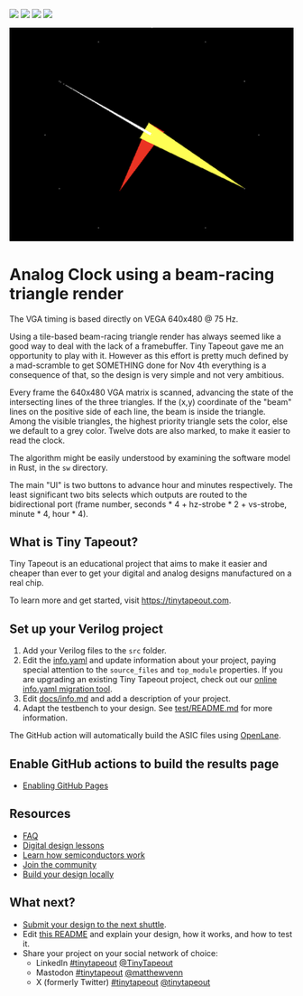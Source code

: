 ![](../../workflows/gds/badge.svg) ![](../../workflows/docs/badge.svg) ![](../../workflows/test/badge.svg) ![](../../workflows/fpga/badge.svg)

![](clock.png)

# Analog Clock using a beam-racing triangle render

The VGA timing is based directly on VEGA 640x480 @ 75 Hz.

Using a tile-based beam-racing triangle render has always seemed like
a good way to deal with the lack of a framebuffer. Tiny Tapeout gave
me an opportunity to play with it.  However as this effort is pretty
much defined by a mad-scramble to get SOMETHING done for Nov 4th
everything is a consequence of that, so the design is very simple and
not very ambitious.

Every frame the 640x480 VGA matrix is scanned, advancing the state of
the intersecting lines of the three triangles.  If the (x,y)
coordinate of the "beam" lines on the positive side of each line, the
beam is inside the triangle.  Among the visible triangles, the highest
priority triangle sets the color, else we default to a grey color.
Twelve dots are also marked, to make it easier to read the clock.

The algorithm might be easily understood by examining the software
model in Rust, in the `sw` directory.

The main "UI" is two buttons to advance hour and minutes respectively.
The least significant two bits selects which outputs are routed to the
bidirectional port (frame number, seconds * 4 + hz-strobe * 2 +
vs-strobe, minute * 4, hour * 4).

## What is Tiny Tapeout?

Tiny Tapeout is an educational project that aims to make it easier and cheaper than ever to get your digital and analog designs manufactured on a real chip.

To learn more and get started, visit https://tinytapeout.com.

## Set up your Verilog project

1. Add your Verilog files to the `src` folder.
2. Edit the [info.yaml](info.yaml) and update information about your project, paying special attention to the `source_files` and `top_module` properties. If you are upgrading an existing Tiny Tapeout project, check out our [online info.yaml migration tool](https://tinytapeout.github.io/tt-yaml-upgrade-tool/).
3. Edit [docs/info.md](docs/info.md) and add a description of your project.
4. Adapt the testbench to your design. See [test/README.md](test/README.md) for more information.

The GitHub action will automatically build the ASIC files using [OpenLane](https://www.zerotoasiccourse.com/terminology/openlane/).

## Enable GitHub actions to build the results page

- [Enabling GitHub Pages](https://tinytapeout.com/faq/#my-github-action-is-failing-on-the-pages-part)

## Resources

- [FAQ](https://tinytapeout.com/faq/)
- [Digital design lessons](https://tinytapeout.com/digital_design/)
- [Learn how semiconductors work](https://tinytapeout.com/siliwiz/)
- [Join the community](https://tinytapeout.com/discord)
- [Build your design locally](https://www.tinytapeout.com/guides/local-hardening/)

## What next?

- [Submit your design to the next shuttle](https://app.tinytapeout.com/).
- Edit [this README](README.md) and explain your design, how it works, and how to test it.
- Share your project on your social network of choice:
  - LinkedIn [#tinytapeout](https://www.linkedin.com/search/results/content/?keywords=%23tinytapeout) [@TinyTapeout](https://www.linkedin.com/company/100708654/)
  - Mastodon [#tinytapeout](https://chaos.social/tags/tinytapeout) [@matthewvenn](https://chaos.social/@matthewvenn)
  - X (formerly Twitter) [#tinytapeout](https://twitter.com/hashtag/tinytapeout) [@tinytapeout](https://twitter.com/tinytapeout)
